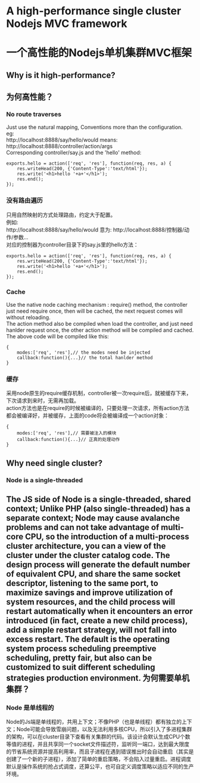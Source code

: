 A high-performance single cluster Nodejs MVC framework
======================================================
一个高性能的Nodejs单机集群MVC框架
=================================
Why is it high-performance?
--------------------------
为何高性能？
-----------
### No route traverses
Just use the natural mapping, Conventions more than the configuration.<br/>
eg:<br/>
http://localhost:8888/say/hello/would  means: http://localhost:8888/controller/action/args<br/>
Corresponding controller/say.js and the 'hello' method: <br/>
```
exports.hello = action(['req', 'res'], function(req, res, a) {
    res.writeHead(200, {'Content-Type':'text/html'});
    res.write('<h1>hello '+a+'</h1>');
    res.end();
});
```
### 没有路由遍历
只用自然映射的方式处理路由，约定大于配置。<br/>
例如:<br/>
http://localhost:8888/say/hello/would  意为: http://localhost:8888/控制器/动作/参数...<br/>
对应的控制器为controller目录下的say.js里的hello方法：<br/>
```
exports.hello = action(['req', 'res'], function(req, res, a) {
    res.writeHead(200, {'Content-Type':'text/html'});
    res.write('<h1>hello '+a+'</h1>');
    res.end();
});
```
### Cache
Use the native node caching mechanism : require() method, the controller just need require once, then will be cached, the next request comes will without reloading.<br/>
The action method also be compiled when load the controller, and just need hanlder request once, the other action method will be compiled and cached. The above code will be compiled like this:<br/>
```
{
    modes:['req', 'res'],// the modes need be injected
    callback:function(){...}// the total hanlder method
}
```
### 缓存
采用node原生的require缓存机制，controller被一次require后，就被缓存下来，下次请求到来时，无需再加载。<br/>
action方法也是在require的时候被编译的，只要处理一次请求，所有action方法都会被编译好，并被缓存，上面的code将会被编译成一个action对象：<br/>
```
{
    modes:['req', 'res'],// 需要被注入的模块
    callback:function(){...}// 正真的处理动作
}
```
Why need single cluster?
------------------------
### Node is a single-threaded
The JS side of Node is a single-threaded, shared context; Unlike PHP (also single-threaded) has a separate context; Node may cause avalanche problems and can not take advantage of multi-core CPU, so the introduction of a multi-process cluster architecture, you can a view of the cluster under the cluster catalog code. The design process will generate the default number of equivalent CPU, and share the same socket descriptor, listening to the same port, to maximize savings and improve utilization of system resources, and the child process will restart automatically when it encounters an error introduced (in fact, create a new child process), add a simple restart strategy, will not fall into excess restart. The default is the operating system process scheduling preemptive scheduling, pretty fair, but also can be customized to suit different scheduling strategies production environment.
为何需要单机集群？
-----------------
### Node 是单线程的
Node的Js端是单线程的，共用上下文；不像PHP（也是单线程）都有独立的上下文；Node可能会导致雪崩问题，以及无法利用多核CPU，所以引入了多进程集群的架构，可以在cluster目录下查看有关集群的代码。该设计会默认生成CPU个数等值的进程，并且共享同一个socket文件描述符，监听同一端口，达到最大限度的节省系统资源并提高利用率，而且子进程在遇到错误推出时会自动重启（其实是创建了一个新的子进程），添加了简单的重启策略，不会陷入过量重启。进程调度默认是操作系统的抢占式调度，还算公平，也可自定义调度策略以适应不同的生产环境。
